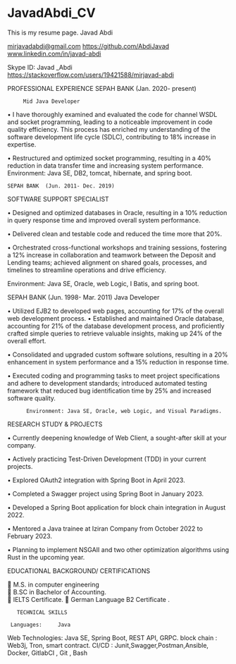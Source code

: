 # JavadAbdi_CV
This is my resume page.
Javad Abdi
 
 mirjavadabdi@gmail.com 	https://github.com/AbdiJavad	 
www.linkedin.com/in/javad-abdi
	 
Skype ID:  Javad _Abdi	 	
https://stackoverflow.com/users/19421588/mirjavad-abdi 

PROFESSIONAL EXPERIENCE 
     SEPAH BANK  (Jan. 2020- present)  

         Mid Java Developer 

•	I have thoroughly examined and evaluated the code for channel WSDL and socket programming, leading to a noticeable improvement in code quality efficiency. This process has enriched my understanding of the software development life cycle (SDLC), contributing to 18% increase in expertise.    

•	Restructured and optimized socket programming, resulting in a 40% reduction in data transfer time and increasing system performance. 
   Environment: Java SE, DB2, tomcat, hibernate, and spring boot. 

    SEPAH BANK  (Jun. 2011- Dec. 2019)

SOFTWARE SUPPORT SPECIALIST 

•	Designed and optimized databases in Oracle, resulting in a 10% reduction in query response time and improved overall system performance. 

•	Delivered clean and testable code and reduced the time more that 20%. 

•	Orchestrated cross-functional workshops and training sessions, fostering a 12% increase in collaboration and teamwork between the Deposit and Lending teams; achieved alignment on shared goals, processes, and timelines to streamline operations and drive efficiency. 


Environment: Java SE, Oracle, web Logic, I Batis, and spring boot. 
 
   SEPAH BANK  (Jun. 1998- Mar. 2011)
          Java Developer 

•	Utilized EJB2 to developed web pages, accounting for 17% of the overall web development process. 
•	Established and maintained Oracle database, accounting for 21% of the database development process, and proficiently crafted simple queries to retrieve valuable insights, making up 24% of the overall effort. 

•	Consolidated and upgraded custom software solutions, resulting in a 20% enhancement in system performance and a 15% reduction in response time. 


•	Executed coding and programming tasks to meet project specifications and adhere to development standards; introduced automated testing framework that reduced bug identification time by 25% and increased software quality. 

          Environment: Java SE, Oracle, web Logic, and Visual Paradigms. 


 
RESEARCH STUDY & PROJECTS 

•	Currently deepening knowledge of Web Client, a sought-after skill at your company. 

•	Actively practicing Test-Driven Development (TDD) in your current projects.

 
•	Explored OAuth2 integration with Spring Boot in April 2023. 

•	Completed a Swagger project using Spring Boot in January 2023. 

•	Developed a Spring Boot application for block chain integration in August 2022. 
 
•	Mentored a Java trainee at   Iziran Company from October 2022 to February 2023. 

•	Planning to implement NSGAII and two other optimization algorithms using Rust in the upcoming year. 
 
EDUCATIONAL BACKGROUND/ CERTIFICATIONS 

  M.S. in computer engineering  
  B.SC in Bachelor of Accounting.  
 IELTS Certificate. 
 German Language  B2 Certificate .

       TECHNICAL SKILLS 

     Languages: 	Java 
   Web Technologies: 	Java SE, Spring Boot, REST API, GRPC. 
   block chain :  	Web3j, Tron, smart contract. 
   CI/CD : 	Junit,Swagger,Postman,Ansible, Docker, GitlabCI ,  Git , Bash  
 
 
